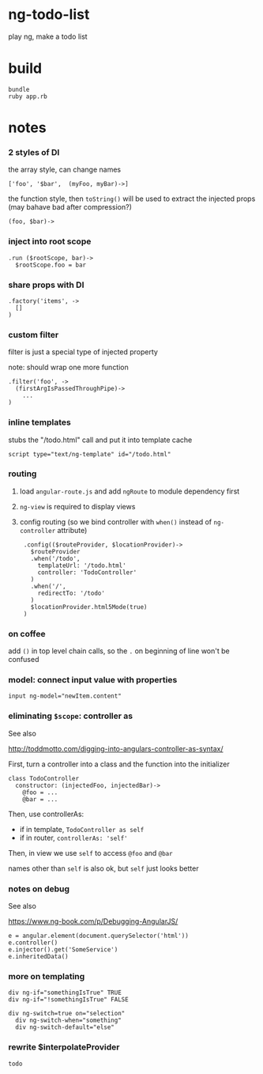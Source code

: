 # ng-todo-list

play ng, make a todo list

# build

    bundle
    ruby app.rb

# notes

### 2 styles of DI

the array style, can change names

    ['foo', '$bar',  (myFoo, myBar)->]

the function style, then `toString()` will be used to extract the injected props (may bahave bad after compression?)

    (foo, $bar)->

### inject into root scope

    .run ($rootScope, bar)->
      $rootScope.foo = bar

### share props with DI

    .factory('items', ->
      []
    )

### custom filter

filter is just a special type of injected property

note: should wrap one more function

    .filter('foo', ->
      (firstArgIsPassedThroughPipe)->
        ...
    )

### inline templates

stubs the "/todo.html" call and put it into template cache

    script type="text/ng-template" id="/todo.html"

### routing

1. load `angular-route.js` and add `ngRoute` to module dependency first

2. `ng-view` is required to display views

3. config routing (so we bind controller with `when()` instead of `ng-controller` attribute)

        .config(($routeProvider, $locationProvider)->
          $routeProvider
          .when('/todo',
            templateUrl: '/todo.html'
            controller: 'TodoController'
          )
          .when('/',
            redirectTo: '/todo'
          )
          $locationProvider.html5Mode(true)
        )

### on coffee

add `()` in top level chain calls, so the `.` on beginning of line won't be confused

### model: connect input value with properties

    input ng-model="newItem.content"

### eliminating `$scope`: controller as

See also

http://toddmotto.com/digging-into-angulars-controller-as-syntax/

First, turn a controller into a class and the function into the initializer

    class TodoController
      constructor: (injectedFoo, injectedBar)->
        @foo = ...
        @bar = ...

Then, use controllerAs:

- if in template, `TodoController as self`
- if in router, `controllerAs: 'self'`

Then, in view we use `self` to access `@foo` and `@bar`

names other than `self` is also ok, but `self` just looks better

### notes on debug

See also

https://www.ng-book.com/p/Debugging-AngularJS/

    e = angular.element(document.querySelector('html'))
    e.controller()
    e.injector().get('SomeService')
    e.inheritedData()

### more on templating

    div ng-if="somethingIsTrue" TRUE
    div ng-if="!somethingIsTrue" FALSE

    div ng-switch=true on="selection"
      div ng-switch-when="something"
      div ng-switch-default="else"

### rewrite $interpolateProvider

    todo
